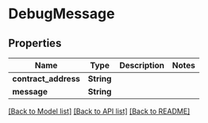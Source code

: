 # DebugMessage

## Properties

Name | Type | Description | Notes
------------ | ------------- | ------------- | -------------
**contract_address** | **String** |  | 
**message** | **String** |  | 

[[Back to Model list]](../README.md#documentation-for-models) [[Back to API list]](../README.md#documentation-for-api-endpoints) [[Back to README]](../README.md)


